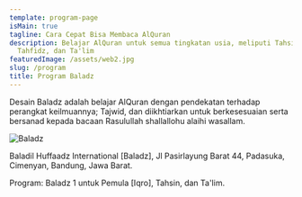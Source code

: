 ```yaml
---
template: program-page
isMain: true
tagline: Cara Cepat Bisa Membaca AlQuran
description: Belajar AlQuran untuk semua tingkatan usia, meliputi Tahsin,
  Tahfidz, dan Ta'lim
featuredImage: /assets/web2.jpg
slug: /program
title: Program Baladz
---
```

Desain Baladz adalah belajar AlQuran dengan pendekatan terhadap perangkat keilmuannya; Tajwid, dan diikhtiarkan untuk berkesesuaian serta bersanad kepada bacaan Rasulullah shallallohu alaihi wasallam.

![Baladz](/assets/web3.jpg "Baladz")

Baladil Huffaadz International \[Baladz], Jl Pasirlayung Barat 44, Padasuka, Cimenyan, Bandung, Jawa Barat. 

Program: Baladz 1 untuk Pemula \[Iqro], Tahsin, dan Ta'lim.